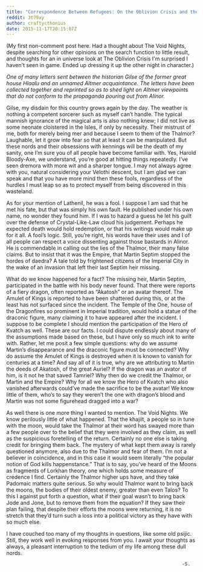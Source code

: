 ```yaml
---
title: "Correspondence Between Refugees: On the Oblivion Crisis and the Void Nights"
reddit: 3t78xy
author: craftycthonius
date: 2015-11-17T20:15:07Z
---
```


(My first non-comment post here. Had a thought about The Void Nights, despite searching for other opinions on the search function to little result, and thoughts for an in universe look at The Oblivion Crisis I'm surprised I haven't seen in game. Ended up dressing it up the other night in character.)


*One of many letters sent between the historian Gilse of the former great house Hlaalu and an unnamed Altmer acquaintance. The letters have been collected together and reprinted so as to shed light on Altmer viewpoints that do not conform to the propaganda pouring out from Alinor.*


Gilse, my disdain for this country grows again by the day. The weather is nothing a competent sorcerer such as myself can’t handle. The typical mannish ignorance of the magical arts is also nothing knew; I did not live as some neonate cloistered in the Isles, if only by necessity. Their mistrust of me, both for merely being mer and because I seem to them of the Thalmor? Laughable, let it grow into fear so that at least it can be manipulated. But these nords and their obsessions with kennings will be the death of my sanity, one I’m sure you of all people have become familiar with. Yes, Harold Bloody-Axe, we understand, you’re good at hitting things repeatedly. I’ve seen dremora with more wit and a sharper tongue. I may not always agree with you, natural considering your Velothi descent, but I am glad we can speak and that you have more mind then these fools, regardless of the hurdles I must leap so as to protect myself from being discovered in this wasteland.


As for your mention of Lathenil, he was a fool. I suppose I am sad that he met his fate, but that was simply his own fault. He published under his own name, no wonder they found him. If I was to hazard a guess he let his guilt over the defense of Crystal-Like-Law cloud his judgement. Perhaps he expected death would hold redemption, or that his writings would make up for it all. A fool’s logic. Still, you’re right, his words have their uses and I of all people can respect a voice dissenting against those bastards in Alinor. He is commendable in calling out the lies of the Thalmor, their many false claims. But to insist that it was the Empire, that Martin Septim stopped the hordes of daedra? A tale told by frightened citizens of the Imperial City in the wake of an invasion that left their last Septim heir missing.


What do we know happened for a fact? The missing heir, Martin Septim, participated in the battle with his body never found. That there were reports of a fiery dragon, often reported as “Akatosh” or an avatar thereof. The Amulet of Kings is reported to have been shattered during this, or at the least has not surfaced since the incident. The Temple of the One, house of the Dragonfires so prominent in Imperial tradition, would hold a statue of the draconic figure, many claiming it to have appeared after the incident. I suppose to be complete I should mention the participation of the Hero of Kvatch as well. These are our facts. I could dispute endlessly about many of the assumptions made based on these, but I have only so much ink to write with. Rather, let me posit a few simple questions: why do we assume Martin’s disappearance and the draconic figure must be connected? Why do assume the Amulet of Kings is destroyed when it is known to vanish for centuries at a time? And say all of it is true, why are we attributing to Martin the deeds of Akatosh, of the great Auriel? If the dragon was an avator of him, is it not he that saved Tamriel? Why then do we credit the Thalmor, or Martin and the Empire? Why for all we know the Hero of Kvatch who also vanished afterwards could’ve made the sacrifice to be the avatar! We know little of them, who’s to say they weren’t the one with dragon’s blood and Martin was not some figurehead dragged into a war?


As well there is one more thing I wanted to mention. The Void Nights. We know perilously little of what happened. That the khajiit, a people so in tune with the moon, would take the Thalmor at their word has swayed more than a few people over to the belief that they were involved as they claim, as well as the suspicious foretelling of the return. Certainly no one else is taking credit for bringing them back. The mystery of what kept them away is rarely questioned anymore, also due to the Thalmor and fear of them. I’m not a believer in coincidence, and in this case it would seem literally “the popular notion of God kills happenstance.” That is to say, you’ve heard of the Moons as fragments of Lorkhan theory, one which holds some measure of credence I find. Certainly the Thalmor higher ups have, and they take Padomaic matters quite serious. So why would Thalmor want to bring back the moons, the bodies of their oldest enemy, greater than even Talos? To this I against put forth a question, what if their goal wasn’t to bring back Jode and Jone, but to remove them from the equation? If they saw their plan failing, that despite their efforts the moons were returning, it is no stretch that they’d turn such a loss into a political victory as they have with so much else.


I have couched too many of my thoughts in questions, like some old psijic. Still, they work well in evoking responses from you. I await your thoughts as always, a pleasant interruption to the tedium of my life among these dull nords.


                                                                     -S.
